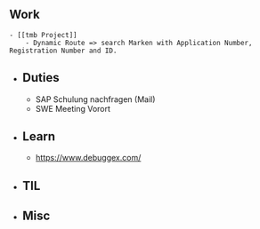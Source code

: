 ## Work
	- [[tmb Project]]
		- Dynamic Route => search Marken with Application Number, Registration Number and ID.
- ## Duties
	- SAP Schulung nachfragen (Mail)
	- SWE Meeting Vorort
- ## Learn
	- https://www.debuggex.com/
- ## TIL
- ## Misc